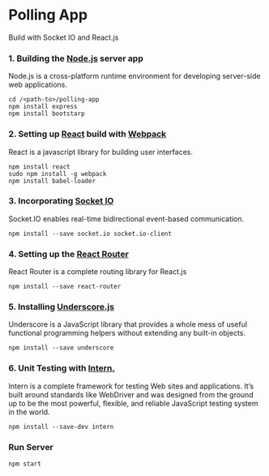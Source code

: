 # Polling App
Build with Socket IO and React.js
### 1. Building the [Node.js](https://developers.google.com/v8/) server app
Node.js is a cross-platform runtime environment for developing server-side web applications.
```
cd /<path-to>/polling-app
npm install express
npm install bootstarp
```
### 2. Setting up [React](https://facebook.github.io/react/) build with [Webpack](https://webpack.github.io/)
React is a javascript library for building user interfaces.
```
npm install react
sudo npm install -g webpack
npm install babel-loader
```
### 3. Incorporating [Socket IO](https://github.com/socketio/socket.io)
Socket.IO enables real-time bidirectional event-based communication.
```
npm install --save socket.io socket.io-client
```
### 4. Setting up the [React Router](https://github.com/rackt/react-router)
React Router is a complete routing library for React.js
```
npm install --save react-router
```
### 5. Installing [Underscore.js](http://underscorejs.org/)
Underscore is a JavaScript library that provides a whole mess of useful functional programming helpers without extending any built-in objects.
```
npm install --save underscore
```
### 6. Unit Testing with [Intern.](https://theintern.github.io/)
Intern is a complete framework for testing Web sites and applications. It’s built around standards like WebDriver and was designed from the ground up to be the most powerful, flexible, and reliable JavaScript testing system in the world.
```
npm install --save-dev intern
```
### Run Server
```
npm start
```

